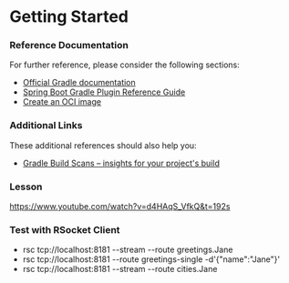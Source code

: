 # Getting Started

### Reference Documentation
For further reference, please consider the following sections:

* [Official Gradle documentation](https://docs.gradle.org)
* [Spring Boot Gradle Plugin Reference Guide](https://docs.spring.io/spring-boot/docs/2.6.2/gradle-plugin/reference/html/)
* [Create an OCI image](https://docs.spring.io/spring-boot/docs/2.6.2/gradle-plugin/reference/html/#build-image)

### Additional Links
These additional references should also help you:

* [Gradle Build Scans – insights for your project's build](https://scans.gradle.com#gradle)

### Lesson
https://www.youtube.com/watch?v=d4HAqS_VfkQ&t=192s

### Test with RSocket Client
* rsc tcp://localhost:8181 --stream --route greetings.Jane
* rsc tcp://localhost:8181 --route greetings-single -d'{"name":"Jane"}'
* rsc tcp://localhost:8181 --stream --route cities.Jane